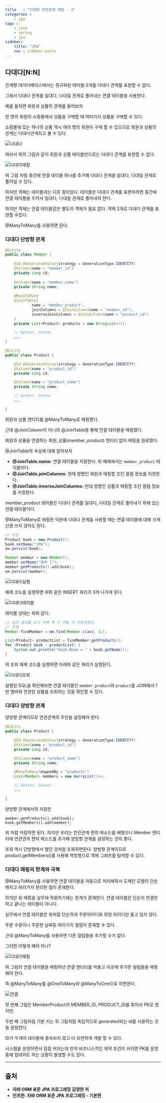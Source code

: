 ```yaml
---
title   : "다양한 연관관계 매핑 - 3"
categories : 
    - jpa
tags : 
    - java
    - spring
    - jpa
sidebar:
    title: "JPA"
    nav : sidebar-posts
---  
```



## 다대다[N:N]  

관계형 데이터베이스에서는 정규화된 테이블 2개를 다대다 관계를 표현할 수 없다.  

그래서 다대다 관계를 일대다, 다대일 관계로 풀어내는 연결 테이블을 사용한다.  

예를 들자면 회원과 상품의 관계를 들어보자  

한 명의 회원이 쇼핑몰에서 상품을 구매할 때 여러가지 상품을 구매할 수 있다.  

쇼핑몰에 있는 하나의 상품 역시 여러 명의 회원이 구매 할 수 있으므로 회원과 상품의 관계는 다대다관계라고 볼 수 있다.  

![다대다](/assets/img/JPA/다대다.png)  

따라서 위의 그림과 같이 회원과 상품 테이블만으로는 다대다 관계를 표현할 수 없다.  

![다대다매핑](/assets/img/JPA/다대다매핑.png)  

위 그림 처럼 중간에 연결 테이블 하나를 추가해 다대다 관계을 일대다, 다대일 관계로 풀어낼 수 있다.  

하지만 객체는 테이블과는 다른 점이있다. 테이블은 다대다 관계를 표현하려면 중간에 연결 테이블을 두어서 일대다, 다대일 관계로 풀어내햐 한다.  

하지만 객체는 연결 테이블같은 별도의 객체가 필요 없다. 객체 2개로 다대다 관계를 표현할 수있다.  

@ManyToMany를 사용하면 된다.  

### 다대다 단방향 관계  

```java
@Entity
public class Member {
    
    @Id @GeneratedValue(strategy = GenerationType.IDENTITY)
    @Column(name = "member_id")
    private Long id;
    
    @Column(name = "member_name")
    private String name;
    
    @ManyToMany
    @JoinTable(
            name = "member_product",
            joinColumns = @JoinColumn(name = "member_id"),
            inverseJoinColumns = @JoinColumn(name = "product_id")
    )
    private List<Product> products = new ArrayList<>();

    // Getter, Setter
    ...
}

@Entity
public class Product {

    @Id @GeneratedValue(strategy = GenerationType.IDENTITY)
    @Column(name = "product_id")
    private Long id;

    @Column(name = "product_name")
    private String name;

    // Getter, Setter
    ...

}
```  

회원과 상품 엔티티를 @ManyToMany로 매핑했다.  

근데 @JoinColumn이 아니라 @JoinTable을 통해 연결 테이블을 매핑했다.  

회원과 상품을 연결하는 회원_상품(member_product) 엔티티 없이 매핑을 완료했다.  

@JoinTable의 속성에 대해 알아보자  

- **@JoinTable.name:** 연결 테이블을 지정한다. 위 예제에서는 `member_product` 테이블이다.
- **@JoinTable.joinColumns:** 현재 방향인 회원과 매핑할 조인 컬럼 정보를 지정한다.
- **@JoinTable.inverseJoinColumns:** 반대 방향인 상품과 매핑할 조인 컬럼 정보를 지정한다.

member_product 테이블은 다대다 관계를 일대다, 다대일 관계로 풀어내기 위해 있는 연결 테이블이다.  

@ManyToMany로 매핑한 덕분에 다대다 관계를 사용할 때는 연결 테이블에 대해 크게 신경 쓰지 않아도 된다.  

```java
// 저장
Product book = new Product();
book.setName("JPA");
em.persist(book);

Member member = new Member();
member.setName("멤버 1");
member.getProducts().add(book);
em.persist(member);
```

![다대다실행](/assets/img/JPA/다대다실행.PNG)  

예제 코드를 실행하면 위와 같은 INSERT 쿼리가 3개 나가게 된다.  

![다대다테이블](/assets/img/JPA/다대다테이블.PNG)  

테이블 상태는 위와 같다.  

```java
// 많은 결과를 보기 위해 책 두 권을 더 저장하였다.
// 조회  
Member findMember = em.find(Member.class, 1L);

List<Product> productList = findMember.getProducts();
for (Product book : productList) {
    System.out.println("book.Name = " + book.getName());
}
```  
위 조회 예제 코드를 실행하면 아래와 같은 쿼리가 실행된다.  

![다대다조회](/assets/img/JPA/다대다조회.PNG)  

실행된 SQL을 확인해보면 연결 테이블인 `member_product`와 `product`를 JOIN해서 1번 멤버와 연관된 상품을 조회하는 것을 확인할 수 있다.  

### 다대다 양방향 관계  

양방향 관계이므로 연관관계의 주인을 설정해야 한다.  

```java
@Entity
public class Product {

    @Id @GeneratedValue(strategy = GenerationType.IDENTITY)
    @Column(name = "product_id")
    private Long id;

    @Column(name = "product_name")
    private String name;

    @ManyToMany(mappedBy = "products")
    List<Member> members = new AarryList()<>;

    // Getter, Setter
    ...

}
```

양방향 관계에서의 저장은  

`member.getProducts().add(book);`  
`book.getMembers().add(member);`  

위 처럼 저장하면 된다. 하지만 우리는 연관관계 편의 메소드를 배웠으니 Member 엔티티에 연관관의 편의 메소드를 추가해 양방향 관계를 설정하는 것이 좋다.  

조회 역시 단방향에서 했던 것처럼 조회하면된다. 양방향 관계이므로 product.getMembers()를 사용해 역방향으로 객체 그래프를 탐색할 수 있다.  

### 다대다 매핑의 한계와 극복  

@ManyToMany를 사용하면 연결 테이블을 자동으로 처리해줘서 도메인 모델이 단순해지고 여러가지 편리한 점이 존재한다.  

하지만 위 매핑을 실무에 적용하기에는 한계가 존재한다. 연결 테이블은 단순히 연결만 하고 끝나는 테이블이 아니다.  

실무에서 연결 테이블은 위처럼 단순하게 주문아이디와 회원 아이디만 들고 있지 않다.  

주문 수량이나 주문한 날짜등 여러가지 컬럼이 존재할 수 있다.  

근데 @ManyToMany를 사용하면 다른 컬럼들을 추가할 수가 없다.  

그러면 어떻게 해야 하나?  

![다대다매핑](/assets/img/JPA/다대다매핑.png)  

위 그림의 연결 테이블을 매핑하년 연결 엔티티를 마들고 이곳에 추가한 컬럼들을 매핑해야 한다.  

즉 @ManyToMany를 @OneToMany와 @ManyToOne으로 하면된다.  

![연결](/assets/img/JPA/연결.PNG)  

첫 번째 그림은 MemberProduct의 MEMBER_ID, PRODUCT_ID를 묶어서 PK로 썻지만,

두번 째 그림처럼 기본 키는 위 그림처럼 독립적으로 generated되는 id를 사용하는 것을 권장한다.  

ID가 두개의 테이블에 종속되지 않고 더 유연하게 개발 할 수 있다.  

시스템을 운영하면서 점점 커지는데 만약 비즈니스적인 제약 조건이 커지면 PK를 운영중에 업데이트 하는 상황이 발생할 수도 있다.  

---

## 출처  
- **자바 ORM 표준 JPA 프로그래밍 김영한 저**  
- **인프런: 자바 ORM 표준 JPA 프로그래밍 - 기본편**  